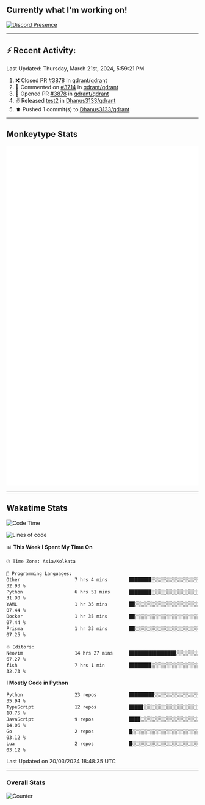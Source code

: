 ## Currently what I'm working on!
[![Discord Presence](https://lanyard.cnrad.dev/api/534981034400284712)](https://discord.com/users/534981034400284712)

---

## :zap: Recent Activity:
<!--RECENT_ACTIVITY:last_update-->
Last Updated: Thursday, March 21st, 2024, 5:59:21 PM
<!--RECENT_ACTIVITY:last_update_end-->
<!--RECENT_ACTIVITY:start-->
1. ❌ Closed PR [#3878](https://github.com/qdrant/qdrant/pull/3878) in [qdrant/qdrant](https://github.com/qdrant/qdrant)<br>
2. 💬 Commented on [#3714](https://github.com/qdrant/qdrant/issues/3714#issuecomment-2009316348) in [qdrant/qdrant](https://github.com/qdrant/qdrant)<br>
3. 💪 Opened PR [#3878](https://github.com/qdrant/qdrant/pull/3878) in [qdrant/qdrant](https://github.com/qdrant/qdrant)<br>
4. ✌️ Released [test2](https://github.com/Dhanus3133/qdrant/releases/tag/test2) in [Dhanus3133/qdrant](https://github.com/Dhanus3133/qdrant)<br>
5. ⬆️ Pushed 1 commit(s) to [Dhanus3133/qdrant](https://github.com/Dhanus3133/qdrant)<br>
<!--RECENT_ACTIVITY:end-->

---

## Monkeytype Stats
<a href="https://monkeytype.com/profile/dhanus">
  <img src="https://raw.githubusercontent.com/Dhanus3133/Dhanus3133/monkeytype/monkeytype-lbpb.svg" alt="Monkeytype Profile" />
</a>

---

## Wakatime Stats
<!--START_SECTION:waka-->
![Code Time](http://img.shields.io/badge/Code%20Time-1%2C717%20hrs%201%20min-blue)

![Lines of code](https://img.shields.io/badge/From%20Hello%20World%20I%27ve%20Written-4.9%20million%20lines%20of%20code-blue)

📊 **This Week I Spent My Time On** 

```text
🕑︎ Time Zone: Asia/Kolkata

💬 Programming Languages: 
Other                    7 hrs 4 mins        ████████░░░░░░░░░░░░░░░░░   32.93 % 
Python                   6 hrs 51 mins       ████████░░░░░░░░░░░░░░░░░   31.90 % 
YAML                     1 hr 35 mins        ██░░░░░░░░░░░░░░░░░░░░░░░   07.44 % 
Docker                   1 hr 35 mins        ██░░░░░░░░░░░░░░░░░░░░░░░   07.44 % 
Prisma                   1 hr 33 mins        ██░░░░░░░░░░░░░░░░░░░░░░░   07.25 % 

🔥 Editors: 
Neovim                   14 hrs 27 mins      █████████████████░░░░░░░░   67.27 % 
fish                     7 hrs 1 min         ████████░░░░░░░░░░░░░░░░░   32.73 % 
```

**I Mostly Code in Python** 

```text
Python                   23 repos            █████████░░░░░░░░░░░░░░░░   35.94 % 
TypeScript               12 repos            █████░░░░░░░░░░░░░░░░░░░░   18.75 % 
JavaScript               9 repos             ████░░░░░░░░░░░░░░░░░░░░░   14.06 % 
Go                       2 repos             █░░░░░░░░░░░░░░░░░░░░░░░░   03.12 % 
Lua                      2 repos             █░░░░░░░░░░░░░░░░░░░░░░░░   03.12 % 
```




 Last Updated on 20/03/2024 18:48:35 UTC
<!--END_SECTION:waka-->
---

### Overall Stats

<img src="https://moe-counter.glitch.me/get/@Dhanus3133?theme=asoul" alt="Counter" />
